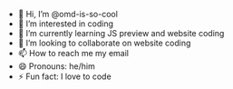 - 👋 Hi, I’m @omd-is-so-cool
- 👀 I’m interested in coding
- 🌱 I’m currently learning JS preview and website coding
- 💞️ I’m looking to collaborate on website coding
- 📫 How to reach me my email
- 😄 Pronouns: he/him
- ⚡ Fun fact: I love to code

<!---
omd-is-so-cool/omd-is-so-cool is a ✨ special ✨ repository because its `README.md` (this file) appears on your GitHub profile.
You can click the Preview link to take a look at your changes.
--->
